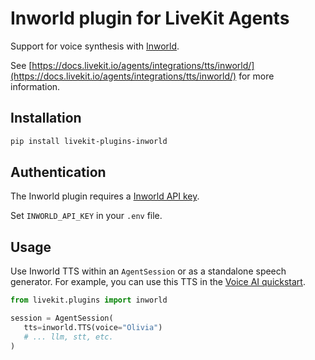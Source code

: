 # Inworld plugin for LiveKit Agents

Support for voice synthesis with [Inworld](https://beta.docs.inworld.ai/api-reference/ttsAPI/texttospeech/synthesize-speech).

See [https://docs.livekit.io/agents/integrations/tts/inworld/](https://docs.livekit.io/agents/integrations/tts/inworld/) for more information.

## Installation

```bash
pip install livekit-plugins-inworld
```

## Authentication

The Inworld plugin requires a [Inworld API key](https://studio.inworld.ai/login).

Set `INWORLD_API_KEY` in your `.env` file.

## Usage

Use Inworld TTS within an `AgentSession` or as a standalone speech generator. For example,
you can use this TTS in the [Voice AI quickstart](/agents/start/voice-ai/).

```python
from livekit.plugins import inworld

session = AgentSession(
   tts=inworld.TTS(voice="Olivia")
   # ... llm, stt, etc.
)
```
